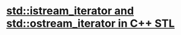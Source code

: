 # [std::istream_iterator and std::ostream_iterator in C++ STL](https://www.geeksforgeeks.org/stdistream_iterator-stdostream_iterator-c-stl/)
